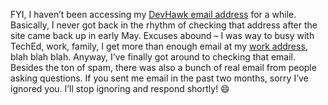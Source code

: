 FYI, I haven’t been accessing my [DevHawk email
address](mailto:harry%20at%20devhawk%20dot%20net) for a while.
Basically, I never got back in the rhythm of checking that address after
the site came back up in early May. Excuses abound – I was way to busy
with TechEd, work, family, I get more than enough email at my [work
address](mailto:hpierson%20at%20microsoft%20dot%20com), blah blah blah.
Anyway, I’ve finally got around to checking that email. Besides the ton
of spam, there was also a bunch of real email from people asking
questions. If you sent me email in the past two months, sorry I’ve
ignored you. I’ll stop ignoring and respond shortly!
:smile:

